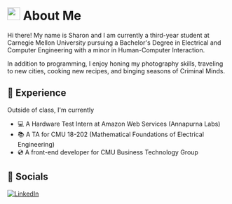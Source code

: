 # <img src="https://github.com/TheDudeThatCode/TheDudeThatCode/blob/master/Assets/Hi.gif" width="29px">  About Me
Hi there! My name is Sharon and I am currently a third-year student at Carnegie Mellon University pursuing a Bachelor's Degree in Electrical and Computer Engineering with a minor in Human-Computer Interaction. 

In addition to programming, I enjoy honing my photography skills, traveling to new cities, cooking new recipes, and binging seasons of Criminal Minds. 

## 💐 Experience

Outside of class, I'm currently
- 💻 A Hardware Test Intern at Amazon Web Services (Annapurna Labs)
- 📚 A TA for CMU 18-202 (Mathematical Foundations of Electrical Engineering)
- 💿 A front-end developer for CMU Business Technology Group 

## 📲 Socials

[![LinkedIn](https://img.shields.io/badge/LinkedIn-0077B5?style=for-the-badge&logo=linkedin&logoColor=white)](https://www.linkedin.com/in/sharon-li16/)
